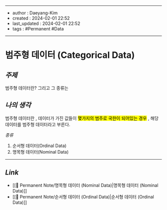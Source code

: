 
---
- author : Daeyang-Kim
- created : 2024-02-01 22:52
- last_updated : 2024-02-01 22:52
- tags : #Permanent #Data
---

# 범주형 데이터 (Categorical Data)

## *주제*

범주형 데이터란? 그리고 그 종류는

## *나의 생각*

범주형 데이터란 ,
데이터가 가진 값들이 <mark>몇가지의 범주로 국한이 되어있는 경우</mark> , 해당 데이터를 범주형 데이터라고 부른다.

*종류*
1. 순서형 데이터(Ordinal Data)
2. 명목형 데이터(Nominal Data)

---

## *Link*

- [[💎 Permanent Note/명목형 데이터 (Nominal Data)|명목형 데이터 (Nominal Data)]]
- [[💎 Permanent Note/순서형 데이터 (Ordinal Data)|순서형 데이터 (Ordinal Data)]]